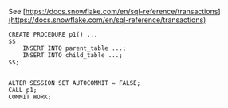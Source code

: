 See [https://docs.snowflake.com/en/sql-reference/transactions](https://docs.snowflake.com/en/sql-reference/transactions)
```
CREATE PROCEDURE p1() ...
$$
    INSERT INTO parent_table ...;
    INSERT INTO child_table ...;
$$;


ALTER SESSION SET AUTOCOMMIT = FALSE;
CALL p1;
COMMIT WORK;
```
